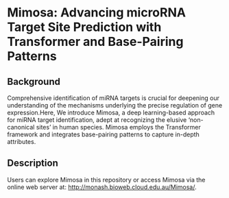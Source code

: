 # Mimosa: Advancing microRNA Target Site Prediction with Transformer and Base-Pairing Patterns
## Background
Comprehensive identification of miRNA targets is crucial for deepening our understanding of the mechanisms underlying the precise regulation of gene expression.Here, We introduce Mimosa, a deep learning-based approach for miRNA target identification, adept at recognizing the elusive ‘non-canonical sites’ in human species. Mimosa employs the Transformer framework and integrates base-pairing patterns to capture in-depth attributes. 

## Description
Users can explore Mimosa in this repository or access Mimosa via the online web server at: http://monash.bioweb.cloud.edu.au/Mimosa/.

